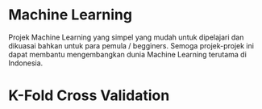 # Machine Learning #
Projek Machine Learning yang simpel yang mudah untuk dipelajari dan dikuasai bahkan untuk para pemula / begginers.
Semoga projek-projek ini dapat membantu mengembangkan dunia Machine Learning terutama di Indonesia.

# K-Fold Cross Validation #

